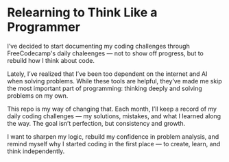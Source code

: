 # Relearning to Think Like a Programmer

I’ve decided to start documenting my  coding challenges through FreeCodecamp's daily chaleenges — not to show off progress, but to rebuild how I think about code.

Lately, I’ve realized that I’ve been too dependent on the internet and AI when solving problems. While these tools are helpful, they’ve made me skip the most important part of programming: thinking deeply and solving problems on my own.

This repo is my way of changing that. Each month, I’ll keep a record of my daily coding challenges — my solutions, mistakes, and what I learned along the way. The goal isn’t perfection, but consistency and growth.

I want to sharpen my logic, rebuild my confidence in problem analysis, and remind myself why I started coding in the first place — to create, learn, and think independently.
